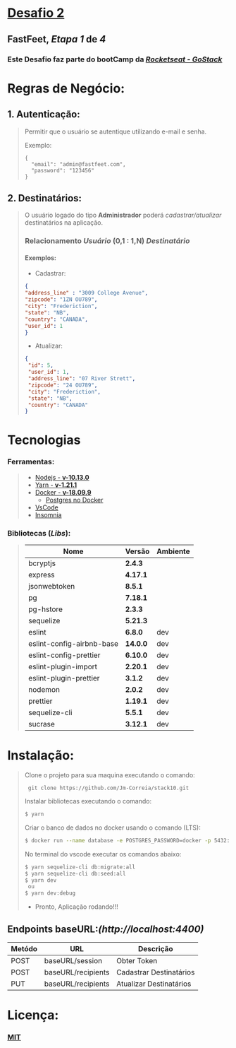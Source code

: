 # [Desafio 2](https://github.com/Rocketseat/bootcamp-gostack-desafio-02/blob/master/README.md#desafio-02-iniciando-aplicação)

## FastFeet, *Etapa 1* de *4*

### Este Desafio faz parte do bootCamp da *[Rocketseat - GoStack](https://rocketseat.com.br/)*

# Regras de Negócio:

## 1. Autenticação:

> Permitir que o usuário se autentique utilizando e-mail e senha.
>
> Exemplo:
> ```
>{
>   "email": "admin@fastfeet.com",
>	"password": "123456"
>}


## 2. Destinatários:

> O usuário logado do tipo __Administrador__ poderá *cadastrar/atualizar* destinatários na aplicação.
>
> ### Relacionamento ***Usuário*** (0,1 : 1,N) ***Destinatário***
>
>  #### Exemplos:
>  - Cadastrar:
>
> ```JSON
>{
> "address_line" : "3009 College Avenue",
> "zipcode": "1ZN OU789",
> "city": "Frederiction",
> "state": "NB",
> "country": "CANADA",
> "user_id": 1
>}
> ```
> - Atualizar:
> ``` JSON
> {
>  "id": 5,
>  "user_id": 1,
>  "address_line": "07 River Strett",
>  "zipcode": "24 OU789",
>  "city": "Frederiction",
>  "state": "NB",
>  "country": "CANADA"
>}
> ```

# Tecnologias

### Ferramentas:
> - [Nodejs - **v-10.13.0**](https://nodejs.org/en/)
> - [Yarn - **v-1.21.1**](https://yarnpkg.com/)
> - [Docker - **v-18.09.9**](https://www.docker.com/get-started)
>   - [Postgres no Docker](https://hub.docker.com/_/postgres)
> - [VsCode](https://code.visualstudio.com/)
> - [Insomnia](https://insomnia.rest/)

### Bibliotecas (*Libs*):
>  | Nome | Versão | Ambiente |
>  |------|-------|--------- |
>  |bcryptjs| __2.4.3__ | |
> |express | __4.17.1__ | |
> | jsonwebtoken | __8.5.1__| |
> | pg | __7.18.1__| |
> | pg-hstore | __2.3.3__| |
> | sequelize |  __5.21.3__ | |
> |eslint| __6.8.0__|dev|
> |eslint-config-airbnb-base|__14.0.0__|dev|
> |eslint-config-prettier|__6.10.0__|dev|
> |eslint-plugin-import|__2.20.1__|dev|
> |eslint-plugin-prettier|__3.1.2__|dev|
> |nodemon| __2.0.2__| dev|
> |prettier| __1.19.1__| dev|
> |sequelize-cli|__5.5.1__| dev|
> |sucrase|__3.12.1__| dev|


# Instalação:

> Clone o projeto para sua maquina executando o comando:
> ```Git
>  git clone https://github.com/Jm-Correia/stack10.git
> ```
> Instalar bibliotecas executando o comando:
> ```sh
> $ yarn
> ```
> Criar o banco de dados no docker usando o comando (LTS):
> ```sh
> $ docker run --name database -e POSTGRES_PASSWORD=docker -p 5432:5432 -d postgres
> ```
>  No terminal do vscode executar os comandos abaixo:
> ```sh
> $ yarn sequelize-cli db:migrate:all
> $ yarn sequelize-cli db:seed:all
> $ yarn dev
>  ou
> $ yarn dev:debug
> ```
>  - Pronto,
> Aplicação rodando!!!

## Endpoints baseURL:*(http://localhost:4400)*
|Metódo| URL| Descrição |
|---- |---- | ---------|
|POST |baseURL/session| Obter Token |
|POST |baseURL/recipients| Cadastrar Destinatários|
|PUT |baseURL/recipients | Atualizar Destinatários|

# Licença:

### [MIT](https://opensource.org/licenses/MIT)
